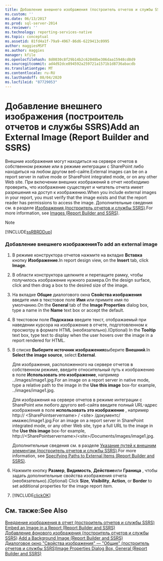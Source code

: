 ```yaml
---
title: Добавление внешнего изображения (построитель отчетов и службы SSRS) | Документы Майкрософт
ms.custom: ''
ms.date: 06/13/2017
ms.prod: sql-server-2014
ms.reviewer: ''
ms.technology: reporting-services-native
ms.topic: conceptual
ms.assetid: 81fd4a1f-79a9-4967-86d6-6229413c0995
author: maggiesMSFT
ms.author: maggies
manager: kfile
ms.openlocfilehash: 8d0030c8f29b14b2c62048be306daa15948cd8d9
ms.sourcegitcommit: ad4d92dce894592a259721a1571b1d8736abacdb
ms.translationtype: MT
ms.contentlocale: ru-RU
ms.lasthandoff: 08/04/2020
ms.locfileid: "87729053"
---
```

# <a name="add-an-external-image-report-builder-and-ssrs"></a><span data-ttu-id="4cbb2-102">Добавление внешнего изображения (построитель отчетов и службы SSRS)</span><span class="sxs-lookup"><span data-stu-id="4cbb2-102">Add an External Image (Report Builder and SSRS)</span></span>
  <span data-ttu-id="4cbb2-103">Внешние изображения могут находиться на сервере отчетов в собственном режиме или в режиме интеграции с SharePoint либо находиться на любом другом веб-сайте.</span><span class="sxs-lookup"><span data-stu-id="4cbb2-103">External images can be on a report server in native mode or SharePoint integrated mode, or on any other Web site.</span></span> <span data-ttu-id="4cbb2-104">При включении внешних изображений в отчет необходимо проверить, что изображение существует и читатель отчета имеет разрешения на доступ к изображению.</span><span class="sxs-lookup"><span data-stu-id="4cbb2-104">When you include external images in your report, you must verify that the image exists and that the report reader has permissions to access the image.</span></span> <span data-ttu-id="4cbb2-105">Дополнительные сведения см. в разделе [Изображения (построитель отчетов и службы SSRS)](images-report-builder-and-ssrs.md).</span><span class="sxs-lookup"><span data-stu-id="4cbb2-105">For more information, see [Images &#40;Report Builder and SSRS&#41;](images-report-builder-and-ssrs.md).</span></span>  
  
> [!NOTE]  
>  [!INCLUDE[ssRBRDDup](../../includes/ssrbrddup-md.md)]  
  
### <a name="to-add-an-external-image"></a><span data-ttu-id="4cbb2-106">Добавление внешнего изображения</span><span class="sxs-lookup"><span data-stu-id="4cbb2-106">To add an external image</span></span>  
  
1.  <span data-ttu-id="4cbb2-107">В режиме конструктора отчетов нажмите на вкладке **Вставка** кнопку **Изображение**.</span><span class="sxs-lookup"><span data-stu-id="4cbb2-107">In report design view, on the **Insert** tab, click **Image**.</span></span>  
  
2.  <span data-ttu-id="4cbb2-108">В области конструктора щелкните и перетащите рамку, чтобы получилось изображение нужного размера.</span><span class="sxs-lookup"><span data-stu-id="4cbb2-108">On the design surface, click and then drag a box to the desired size of the image.</span></span>  
  
3.  <span data-ttu-id="4cbb2-109">На вкладке **Общие** диалогового окна **Свойства изображения** введите имя в текстовое поле **Имя** или примите имя по умолчанию.</span><span class="sxs-lookup"><span data-stu-id="4cbb2-109">On the **General** tab of the **Image Properties** dialog box, type a name in the **Name** text box or accept the default.</span></span>  
  
4.  <span data-ttu-id="4cbb2-110">В текстовом поле **Подсказка** введите текст, отображаемый при наведении курсора на изображение в отчете, подготовленном к просмотру в формате HTML (необязательно).</span><span class="sxs-lookup"><span data-stu-id="4cbb2-110">(Optional) In the **Tooltip** text box, type text to display when the user hovers over the image in a report rendered for HTML.</span></span>  
  
5.  <span data-ttu-id="4cbb2-111">В списке **Выберите источник изображения**выберите **Внешний**.</span><span class="sxs-lookup"><span data-stu-id="4cbb2-111">In **Select the image source**, select **External**.</span></span>  
  
     <span data-ttu-id="4cbb2-112">Для изображения, расположенного на сервере отчетов в собственном режиме, введите относительный путь к изображению в поле **Использовать это изображение**, например ../images/image1.jpg.</span><span class="sxs-lookup"><span data-stu-id="4cbb2-112">For an image on a report server in native mode, type a relative path to the image in the **Use this image** box-for example, ../images/image1.jpg.</span></span>  
  
     <span data-ttu-id="4cbb2-113">Для изображения на сервере отчетов в режиме интеграции с SharePoint или любого другого веб-сайта введите полный URL-адрес изображения в поле **использовать это изображение** , например http:// \<SharePointservername> / \<site> /документс/имажес/image1.jpg.</span><span class="sxs-lookup"><span data-stu-id="4cbb2-113">For an image on a report server in SharePoint integrated mode, or any other Web site, type a full URL to the image in the **Use this image** box-for example, http://\<SharePointservername>/\<site>/Documents/images/image1.jpg.</span></span>  
  
     <span data-ttu-id="4cbb2-114">Дополнительные сведения см. в разделе [Указание путей к внешним элементам (построитель отчетов и службы SSRS)](specifying-paths-to-external-items-report-builder-and-ssrs.md).</span><span class="sxs-lookup"><span data-stu-id="4cbb2-114">For more information, see [Specifying Paths to External Items &#40;Report Builder and SSRS&#41;](specifying-paths-to-external-items-report-builder-and-ssrs.md).</span></span>  
  
6.  <span data-ttu-id="4cbb2-115">Нажмите кнопку **Размер**, **Видимость**, **Действие**или **Граница** , чтобы задать дополнительные свойства изображения отчета (необязательно).</span><span class="sxs-lookup"><span data-stu-id="4cbb2-115">(Optional) Click **Size**, **Visibility**, **Action**, or **Border** to set additional properties for the image report item.</span></span>  
  
7.  [!INCLUDE[clickOK](../../includes/clickok-md.md)]  
  
## <a name="see-also"></a><span data-ttu-id="4cbb2-116">См. также:</span><span class="sxs-lookup"><span data-stu-id="4cbb2-116">See Also</span></span>  
 <span data-ttu-id="4cbb2-117">[Внедрение изображения в отчет (построитель отчетов и службы SSRS)](embed-an-image-in-a-report-report-builder-and-ssrs.md) </span><span class="sxs-lookup"><span data-stu-id="4cbb2-117">[Embed an Image in a Report &#40;Report Builder and SSRS&#41;](embed-an-image-in-a-report-report-builder-and-ssrs.md) </span></span>  
 <span data-ttu-id="4cbb2-118">[Добавление фонового изображения (построитель отчетов и службы SSRS)](add-a-background-image-report-builder-and-ssrs.md) </span><span class="sxs-lookup"><span data-stu-id="4cbb2-118">[Add a Background Image &#40;Report Builder and SSRS&#41;](add-a-background-image-report-builder-and-ssrs.md) </span></span>  
 [<span data-ttu-id="4cbb2-119">Диалоговое окно "Свойства изображения" — "Общие" (построитель отчетов и службы SSRS)</span><span class="sxs-lookup"><span data-stu-id="4cbb2-119">Image Properties Dialog Box, General &#40;Report Builder and SSRS&#41;</span></span>](../image-properties-dialog-box-general-report-builder-and-ssrs.md)  
  
  
